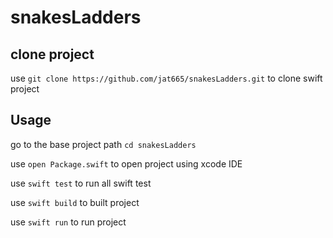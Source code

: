 # snakesLadders

## clone project

use `git clone https://github.com/jat665/snakesLadders.git` to clone swift project

## Usage

go to the base project path `cd snakesLadders`

use `open Package.swift` to open project using xcode IDE

use `swift test` to run all swift test

use `swift build` to built project

use `swift run` to run project
